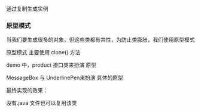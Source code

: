 通过复制生成实例
### 原型模式

当我们要生成很多的对象，但这些类都有共性，为防止类膨胀，我们使用原型模式

原型模式 主要使用 clone() 方法

demo 中，product 接口类来扮演 原型

MessageBox 与 UnderlinePen来扮演 具体的原型

最终实现的效果：

没有.java 文件也可以复用该类
